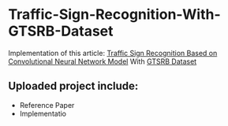 # Traffic-Sign-Recognition-With-GTSRB-Dataset
Implementation of this article:
[Traffic Sign Recognition Based on Convolutional Neural Network Model](https://ieeexplore.ieee.org/abstract/document/9327830)
With [GTSRB Dataset](https://www.kaggle.com/datasets/meowmeowmeowmeowmeow/gtsrb-german-traffic-sign)

## Uploaded project include:
- Reference Paper
- Implementatio
